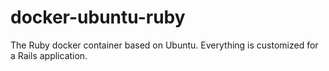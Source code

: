 # docker-ubuntu-ruby

The Ruby docker container based on Ubuntu.
Everything is customized for a Rails application.

